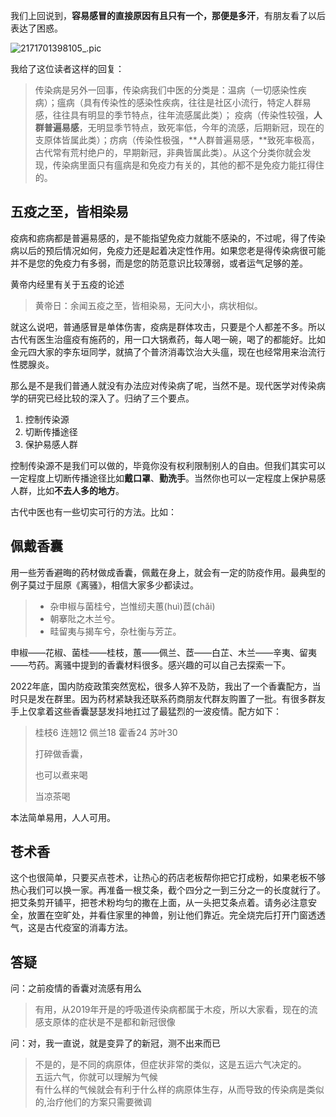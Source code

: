 我们上回说到，**容易感冒的直接原因有且只有一个，那便是多汗**，有朋友看了以后表达了困惑。

![2171701398105_.pic](https://typare-1311038289.cos.ap-nanjing.myqcloud.com/img/2171701398105_.pic-20231203152440668.jpg)

我给了这位读者这样的回复：

> 传染病是另外一回事，传染病我们中医的分类是：温病（一切感染性疾病）；瘟病（具有传染性的感染性疾病，往往是社区小流行，特定人群易感，往往具有明显的季节特点，往年流感属此类）； 疫病（传染性较强，**人群普遍易感**，无明显季节特点，致死率低，今年的流感，后期新冠，现在的支原体皆属此类）；疠病（传染性极强，**人群普遍易感，**致死率极高，古代常有荒村绝户的，早期新冠，非典皆属此类）。从这个分类你就会发现，传染病里面只有瘟病是和免疫力有关的，其他的都不是免疫力能扛得住的。

## 五疫之至，皆相染易

疫病和疬病都是普遍易感的，是不能指望免疫力就能不感染的，不过呢，得了传染病以后的预后情况如何，免疫力还是起着决定性作用。如果您老是得传染病很可能并不是您的免疫力有多弱，而是您的防范意识比较薄弱，或者运气足够的差。

黄帝内经里有关于五疫的论述

> 黄帝日：余闻五疫之至，皆相染易，无问大小，病状相似。

就这么说吧，普通感冒是单体伤害，疫病是群体攻击，只要是个人都差不多。所以古代有医生治瘟疫有施药的，用一口大锅煮药，每人喝一碗，喝了的都能好。比如金元四大家的李东垣同学，就搞了个普济消毒饮治大头瘟，现在也经常用来治流行性腮腺炎。

那么是不是我们普通人就没有办法应对传染病了呢，当然不是。现代医学对传染病学的研究已经比较的深入了。归纳了三个要点。

1.  控制传染源
2.  切断传播途径
3.  保护易感人群

控制传染源不是我们可以做的，毕竟你没有权利限制别人的自由。但我们其实可以一定程度上切断传播途径比如**戴口罩**、**勤洗手**。当然你也可以一定程度上保护易感人群，比如**不去人多的地方**。

古代中医也有一些切实可行的方法。比如：

## 佩戴香囊

用一些芳香避晦的药材做成香囊，佩戴在身上，就会有一定的防疫作用。最典型的例子莫过于屈原《离骚》，相信大家多少都读过。

> - 杂申椒与菌桂兮，岂惟纫夫蕙(huì)茝(chǎi)
> - 朝搴阰之木兰兮。
> - 畦留夷与揭车兮，杂杜衡与芳芷。

申椒——花椒、菌桂——桂枝，蕙——佩兰、茝——白芷、木兰——辛夷、留夷——芍药。离骚中提到的香囊材料很多。感兴趣的可以自己去探索一下。

2022年底，国内防疫政策突然宽松，很多人猝不及防，我出了一个香囊配方，当时只是发在群里。因为药材紧缺我还联系药商朋友代群友购置了一批。有很多群友手上仅拿着这些香囊瑟瑟发抖地扛过了最猛烈的一波疫情。配方如下：

> 桂枝6 连翘12 佩兰18 霍香24 苏叶30
> 
> 打碎做香囊，
> 
> 也可以煮来喝
> 
> 当凉茶喝

本法简单易用，人人可用。

## 苍术香

这个也很简单，只要买点苍术，让热心的药店老板帮你把它打成粉，如果老板不够热心我们可以换一家。再准备一根艾条，截个四分之一到三分之一的长度就行了。把艾条剪开铺平，把苍术粉均匀的撒在上面，从一头把艾条点着。请务必注意安全，放置在空旷处，并看住家里的神兽，别让他们靠近。完全烧完后打开门窗透透气，这是古代疫室的消毒方法。

## 答疑

问：之前疫情的香囊对流感有用么

> 有用，从2019年开是的呼吸道传染病都属于木疫，所以大家看，现在的流感支原体的症状是不是都和新冠很像

问：对，我一直说，就是变异了的新冠，测不出来而已

> 不是的，是不同的病原体，但症状非常的类似，这是五运六气决定的。  
> 五运六气，你就可以理解为气候  
> 有什么样的气候就会有利于什么样的病原体生存，从而导致的传染病是类似的,治疗他们的方案只需要微调